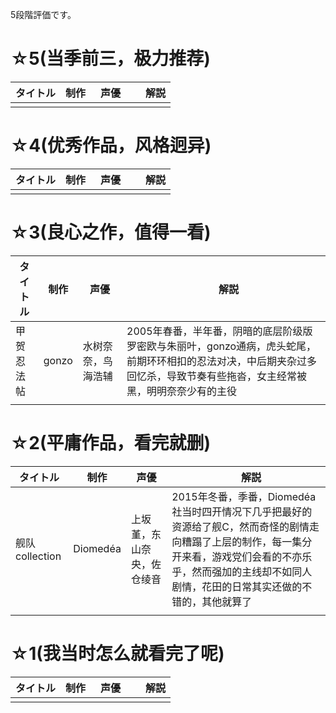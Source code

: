 5段階評価です。

# ☆5(当季前三，极力推荐)

| タイトル | 制作 | 声優　|　解説 |
| --- | --- | --- | --- |
|||||

# ☆4(优秀作品，风格迥异)

| タイトル | 制作 | 声優　|　解説 |
| --- | --- | --- | --- |
|||||


# ☆3(良心之作，值得一看)

| タイトル | 制作 | 声優　|　解説 |
| --- | --- | --- | --- |
|甲贺忍法帖 | gonzo | 水树奈奈，鸟海浩辅 | 2005年春番，半年番，阴暗的底层阶级版罗密欧与朱丽叶，gonzo通病，虎头蛇尾，前期环环相扣的忍法对决，中后期夹杂过多回忆杀，导致节奏有些拖沓，女主经常被黑，明明奈奈少有的主役 |
|||||

# ☆2(平庸作品，看完就删)

| タイトル | 制作 | 声優　|　解説 |
| --- | --- | --- | --- |
|舰队collection|Diomedéa|上坂堇，东山奈央，佐仓绫音|2015年冬番，季番，Diomedéa社当时四开情况下几乎把最好的资源给了舰C，然而奇怪的剧情走向糟蹋了上层的制作，每一集分开来看，游戏党们会看的不亦乐乎，然而强加的主线却不如同人剧情，花田的日常其实还做的不错的，其他就算了|
|||||

# ☆1(我当时怎么就看完了呢)

| タイトル | 制作 | 声優　|　解説 |
| --- | --- | --- | --- |
|||||
